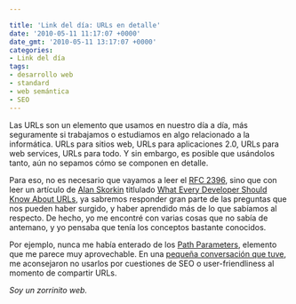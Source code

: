 ```yaml
---

title: 'Link del día: URLs en detalle'
date: '2010-05-11 11:17:07 +0000'
date_gmt: '2010-05-11 13:17:07 +0000'
categories:
- Link del día
tags:
- desarrollo web
- standard
- web semántica
- SEO
---
```


Las URLs son un elemento que usamos en nuestro día a día, más seguramente si trabajamos o estudiamos en algo relacionado a la informática. URLs para sitios web, URLs para aplicaciones 2.0, URLs para web services, URLs para todo. Y sin embargo, es posible que usándolos tanto, aún no sepamos cómo se componen en detalle.

Para eso, no es necesario que vayamos a leer el [RFC 2396](http://www.ietf.org/rfc/rfc2396.txt), sino que con leer un artículo de [Alan Skorkin](http://www.skorks.com/) titlulado [What Every Developer Should Know About URLs](http://www.skorks.com/2010/05/what-every-developer-should-know-about-urls/), ya sabremos responder gran parte de las preguntas que nos pueden haber surgido, y haber aprendido más de lo que sabíamos al respecto. De hecho, yo me encontré con varias cosas que no sabía de antemano, y yo pensaba que tenía los conceptos bastante conocidos.

Por ejemplo, nunca me había enterado de los [Path Parameters](http://doriantaylor.com/policy/http-url-path-parameter-syntax), elemento que me parece muy aprovechable. En una [pequeña conversación que tuve](http://foros.3dgames.com.ar/programacion.97/619454.web-url-path-parameters.html), me aconsejaron no usarlos por cuestiones de SEO o user-friendliness al momento de compartir URLs.

_Soy un zorrinito web._
